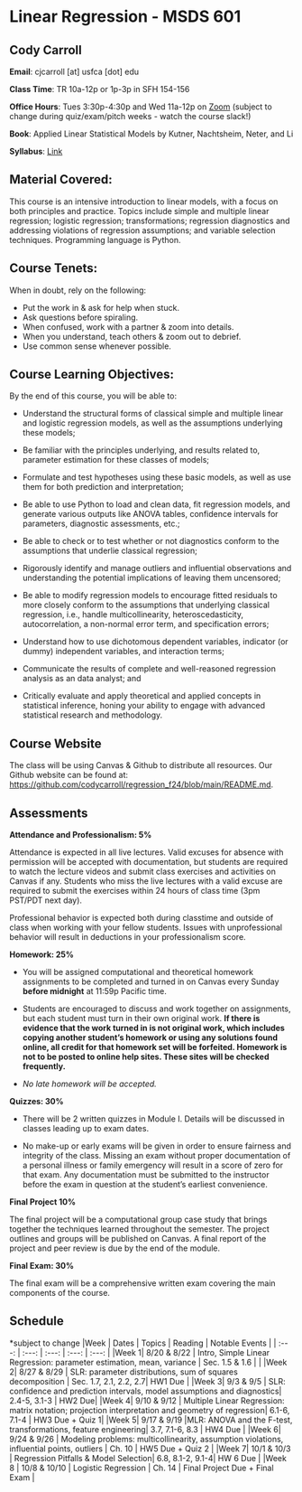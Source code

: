 # Linear Regression - MSDS 601


## Cody Carroll

**Email**: cjcarroll [at] usfca [dot] edu

**Class Time**: TR 10a-12p or 1p-3p in SFH 154-156

**Office Hours**:  Tues 3:30p-4:30p and  Wed 11a-12p on [Zoom](https://usfca.zoom.us/my/cody.carroll) 
(subject to change during quiz/exam/pitch weeks - watch the course slack!)

**Book**: Applied Linear Statistical Models by Kutner, Nachtsheim, Neter, and Li

**Syllabus**: [Link](https://github.com/codycarroll/regression_f24/blob/main/Syllabus/MSDS_601_Fall-2024-Syllabus.pdf)

## Material Covered: 

This course is an intensive introduction to linear models, with a focus on both principles and
practice. Topics include simple and multiple linear regression; logistic regression;
transformations; regression diagnostics and addressing violations of regression assumptions; and
variable selection techniques. Programming language is Python.

## Course Tenets:

When in doubt, rely on the following:
- Put the work in & ask for help when stuck.
- Ask questions before spiraling.
- When confused, work with a partner & zoom into details.
- When you understand, teach others & zoom out to debrief.
- Use common sense whenever possible.

## Course Learning Objectives:

By the end of this course, you will be able to:

-  Understand the structural forms of classical simple and multiple linear and logistic regression models, as well as the assumptions underlying these models;

-  Be familiar with the principles underlying, and results related to, parameter estimation for these classes of models;

- Formulate and test hypotheses using these basic models, as well as use them for both prediction and interpretation;

- Be able to use Python to load and clean data, fit regression models, and generate various outputs like ANOVA tables, confidence intervals for parameters, diagnostic assessments, etc.;
  
- Be able to check or to test whether or not diagnostics conform to the assumptions that underlie classical regression;
  
- Rigorously identify and manage outliers and influential observations and understanding the potential implications of leaving them uncensored;

  
- Be able to modify regression models to encourage fitted residuals to more closely conform to the assumptions that underlying classical regression, i.e., handle multicollinearity, heteroscedasticity, autocorrelation, a non-normal error term, and specification errors;

- Understand how to use dichotomous dependent variables, indicator (or dummy) independent variables, and interaction terms;
  
- Communicate the results of complete and well-reasoned regression analysis as an data analyst; and

- Critically evaluate and apply theoretical and applied concepts in statistical inference, honing your ability to engage with advanced statistical research and methodology.



## Course Website
The class will be using Canvas & Github to distribute all resources.
Our Github website can be found at: https://github.com/codycarroll/regression_f24/blob/main/README.md.

## Assessments

**Attendance and Professionalism: 5%**

Attendance is expected in all live lectures. Valid excuses for absence with permission will be accepted with documentation, but students are required to watch the lecture videos and submit class exercises and activities on Canvas if any.
Students who miss the live lectures with a valid excuse are required to submit the exercises within 24 hours of class time (3pm PST/PDT next day).

Professional behavior is expected both during classtime and outside of class when working with your fellow students. Issues with unprofessional behavior will result in deductions in your professionalism score. 


**Homework: 25%**

- You will be assigned computational and theoretical homework assignments to be completed and turned in on Canvas every Sunday **before midnight** at 11:59p Pacific time.
  
- Students are encouraged to discuss and work together on assignments, but each student must turn in their own original work. **If there is evidence that the work turned in is not original work, which includes copying another student’s homework or using any solutions found online, all credit for that homework set will be forfeited. Homework is not to be posted to online help sites. These sites will be checked frequently.**
  
- _No late homework will be accepted._

**Quizzes: 30%**
- There will be 2 written quizzes in Module I. Details will be discussed in classes leading up to exam dates.

- No make-up or early exams will be given in order to ensure fairness and integrity of the class. Missing an exam without proper documentation of a personal illness or family emergency will result in a score of zero for that exam. Any documentation must be submitted to the instructor before the exam in question at the student’s earliest convenience.

**Final Project 10%**

The final project will be a computational group case study that brings together the techniques learned throughout the semester. The project outlines and groups will be published on Canvas. A final report of the project and peer review is due by the end of the module. 

**Final Exam: 30%**

The final exam will be a comprehensive written exam covering the main components of the course.

## Schedule
*subject to change
|Week | Dates | Topics | Reading | Notable Events |
| :---:  | :---:  | :---:  | :---:  | :---: |
|Week 1| 8/20 & 8/22 | Intro, Simple Linear Regression: parameter estimation, mean, variance | Sec. 1.5 & 1.6 |   |
|Week 2| 8/27 & 8/29  | SLR: parameter distributions, sum of squares decomposition | Sec. 1.7, 2.1, 2.2,  2.7| HW1 Due |
|Week 3| 9/3 & 9/5 | SLR: confidence and prediction intervals, model assumptions and diagnostics| 2.4-5, 3.1-3 | HW2 Due|
|Week 4| 9/10 & 9/12 |  Multiple Linear Regression: matrix notation; projection interpretation and geometry of regression| 6.1-6, 7.1-4  | HW3 Due + Quiz 1|
|Week 5| 9/17 & 9/19 |MLR: ANOVA and the F-test, transformations, feature engineering| 3.7, 7.1-6, 8.3 | HW4 Due |
|Week 6| 9/24 & 9/26 |  Modeling problems: multicollinearity, assumption violations, influential points, outliers | Ch. 10 | HW5 Due + Quiz 2  |
|Week 7| 10/1 & 10/3 | Regression Pitfalls & Model Selection| 6.8, 8.1-2,  9.1-4| HW 6 Due |
|Week 8 | 10/8 & 10/10 |  Logistic Regression | Ch. 14 | Final Project Due + Final Exam |
